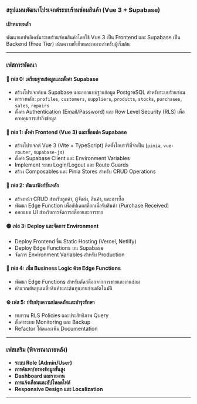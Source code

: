 ### สรุปแผนพัฒนาโปรเจกต์ระบบร้านซ่อมสินค้า (Vue 3 + Supabase)

#### **เป้าหมายหลัก**  
พัฒนาแอปพลิเคชันระบบร้านซ่อมสินค้าโดยใช้ Vue 3 เป็น Frontend และ Supabase เป็น Backend (Free Tier) เน้นความยั่งยืนและเหมาะสำหรับผู้เริ่มต้น  

---

### **เฟสการพัฒนา**  

#### **🔹 เฟส 0: เตรียมฐานข้อมูลและตั้งค่า Supabase**  
- สร้างโปรเจกต์บน Supabase และออกแบบฐานข้อมูล PostgreSQL สำหรับระบบร้านซ่อม  
- ตารางหลัก: `profiles`, `customers`, `suppliers`, `products`, `stocks`, `purchases`, `sales`, `repairs`  
- ตั้งค่า Authentication (Email/Password) และ Row Level Security (RLS) เพื่อควบคุมการเข้าถึงข้อมูล  

#### **🔸 เฟส 1: ตั้งค่า Frontend (Vue 3) และเชื่อมต่อ Supabase**  
- สร้างโปรเจกต์ Vue 3 (Vite + TypeScript) ติดตั้งไลบรารีที่จำเป็น (`pinia`, `vue-router`, `supabase-js`)  
- ตั้งค่า Supabase Client และ Environment Variables  
- Implement ระบบ Login/Logout และ Route Guards  
- สร้าง Composables และ Pinia Stores สำหรับ CRUD Operations  

#### **🔸 เฟส 2: พัฒนาฟังก์ชันหลัก**  
- สร้างหน้า CRUD สำหรับลูกค้า, ผู้จัดส่ง, สินค้า, และการซื้อ  
- พัฒนา Edge Function เพื่ออัปเดตสต็อกเมื่อรับสินค้า (Purchase Received)  
- ออกแบบ UI สำหรับการจัดการสต็อกและการขาย  

#### **🟢 เฟส 3: Deploy และจัดการ Environment**  
- Deploy Frontend ขึ้น Static Hosting (Vercel, Netlify)  
- Deploy Edge Functions บน Supabase  
- จัดการ Environment Variables สำหรับ Production  

#### **🔴 เฟส 4: เพิ่ม Business Logic ด้วย Edge Functions**  
- พัฒนา Edge Functions สำหรับตัดสต็อกจากการขายและงานซ่อม  
- คำนวณต้นทุนเฉลี่ยสินค้าและต้นทุนงานซ่อมอัตโนมัติ  

#### **⚙️ เฟส 5: ปรับปรุงความปลอดภัยและบำรุงรักษา**  
- ทบทวน RLS Policies และประสิทธิภาพ Query  
- ตั้งค่าระบบ Monitoring และ Backup  
- Refactor โค้ดและเพิ่ม Documentation  

---

### **เฟสเสริม (พิจารณาภายหลัง)**  
- **ระบบ Role (Admin/User)**  
- **การค้นหา/กรองข้อมูลขั้นสูง**  
- **Dashboard และรายงาน**  
- **การแจ้งเตือนและอัปโหลดไฟล์**  
- **Responsive Design และ Localization**  

---